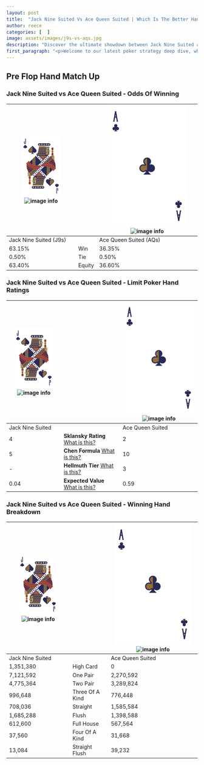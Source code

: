 ```yaml
---
layout: post
title:  "Jack Nine Suited Vs Ace Queen Suited | Which Is The Better Hand In Poker? A Complete Guide"
author: reece
categories: [  ]
image: assets/images/j9s-vs-aqs.jpg
description: "Discover the ultimate showdown between Jack Nine Suited and Ace Queen Suited in poker! Uncover the odds, strategies, and scenarios where one hand triumphs over the other. Get ready to up your poker game with this thrilling analysis."
first_paragraph: "<p>Welcome to our latest poker strategy deep dive, where we're pitting two distinct hands against each other in a high-stakes showdown: Jack Nine Suited vs Ace Queen Suited.</p><p>In the dynamic world of poker, every decision counts, and knowing which hand holds the upper hand is key to your success at the table.</p><p>In this article, we'll dissect these two hands, explore the scenarios where one dominates the other, and equip you with the knowledge to make strategic choices that can tip the odds in your favor.</p><p>Get ready to unravel the intriguing dynamics of these poker hands and elevate your game to new heights.</p>"
---
```




[comment]: # (sp0)

## Pre Flop Hand Match Up

<div class="table hand-ratings" markdown="1"> 



### Jack Nine Suited vs Ace Queen Suited - Odds Of Winning


    
| ![image info](assets/images/hand1/J.png) ![image info](assets/images/hand1/9s.png) |  | ![image info](assets/images/hand2/A.png) ![image info](assets/images/hand2/Qs.png) |
| -------- | -------- | -------- |
| Jack Nine Suited (J9s) |  | Ace Queen Suited (AQs) |
| 63.15% | Win | 36.35% |
| 0.50% | Tie | 0.50% |
| 63.40% | Equity | 36.60% |




[comment]: # (sp1)



### Jack Nine Suited vs Ace Queen Suited - Limit Poker Hand Ratings


    
| ![image info](assets/images/hand1/J.png) ![image info](assets/images/hand1/9s.png) |  | ![image info](assets/images/hand2/A.png) ![image info](assets/images/hand2/Qs.png) |
| -------- | -------- | -------- |
| Jack Nine Suited |  | Ace Queen Suited |
| 4 | **Sklansky Rating** [What is this?](/sklansky-rating-explained) | 2 |
| 5 | **Chen Formula** [What is this?](/chen-formula-explained) | 10 |
| - | **Hellmuth Tier** [What is this?](/Hellmuth-tier-explained) | 3 |
| 0.04 | **Expected Value** [What is this?](/expected-value-explained) | 0.59 |




[comment]: # (sp2)



### Jack Nine Suited vs Ace Queen Suited - Winning Hand Breakdown


    
| ![image info](assets/images/hand1/J.png) ![image info](assets/images/hand1/9s.png) |  | ![image info](assets/images/hand2/A.png) ![image info](assets/images/hand2/Qs.png) |
| -------- | -------- | -------- |
| Jack Nine Suited |  | Ace Queen Suited |
| 1,351,380 | High Card | 0 |
| 7,121,592 | One Pair | 2,270,592 |
| 4,775,364 | Two Pair | 3,289,824 |
| 996,648 | Three Of A Kind | 776,448 |
| 708,036 | Straight | 1,585,584 |
| 1,685,288 | Flush | 1,398,588 |
| 612,600 | Full House | 567,564 |
| 37,560 | Four Of A Kind | 31,668 |
| 13,084 | Straight Flush | 39,232 |




[comment]: # (sp3)



</div>

[comment]: # (sp4)



[comment]: # (sp5)

